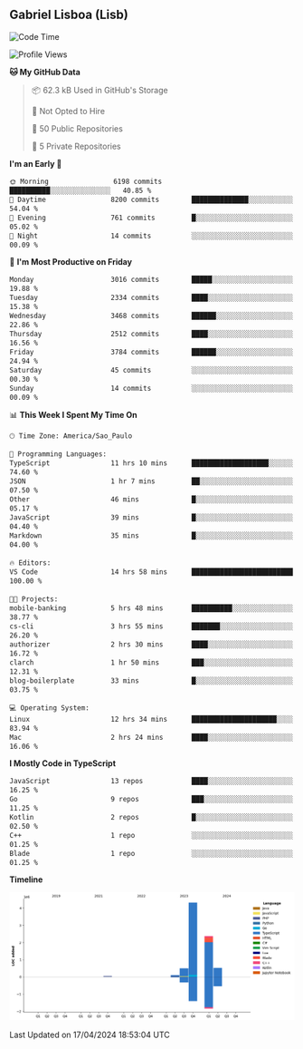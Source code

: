 ## Gabriel Lisboa (Lisb)

<!--START_SECTION:waka-->
![Code Time](http://img.shields.io/badge/Code%20Time-525%20hrs%202%20mins-blue)

![Profile Views](http://img.shields.io/badge/Profile%20Views-0-blue)

**🐱 My GitHub Data** 

> 📦 62.3 kB Used in GitHub's Storage 
 > 
> 🚫 Not Opted to Hire
 > 
> 📜 50 Public Repositories 
 > 
> 🔑 5 Private Repositories 
 > 
**I'm an Early 🐤** 

```text
🌞 Morning                6198 commits        ██████████░░░░░░░░░░░░░░░   40.85 % 
🌆 Daytime                8200 commits        ██████████████░░░░░░░░░░░   54.04 % 
🌃 Evening                761 commits         █░░░░░░░░░░░░░░░░░░░░░░░░   05.02 % 
🌙 Night                  14 commits          ░░░░░░░░░░░░░░░░░░░░░░░░░   00.09 % 
```
📅 **I'm Most Productive on Friday** 

```text
Monday                   3016 commits        █████░░░░░░░░░░░░░░░░░░░░   19.88 % 
Tuesday                  2334 commits        ████░░░░░░░░░░░░░░░░░░░░░   15.38 % 
Wednesday                3468 commits        ██████░░░░░░░░░░░░░░░░░░░   22.86 % 
Thursday                 2512 commits        ████░░░░░░░░░░░░░░░░░░░░░   16.56 % 
Friday                   3784 commits        ██████░░░░░░░░░░░░░░░░░░░   24.94 % 
Saturday                 45 commits          ░░░░░░░░░░░░░░░░░░░░░░░░░   00.30 % 
Sunday                   14 commits          ░░░░░░░░░░░░░░░░░░░░░░░░░   00.09 % 
```


📊 **This Week I Spent My Time On** 

```text
🕑︎ Time Zone: America/Sao_Paulo

💬 Programming Languages: 
TypeScript               11 hrs 10 mins      ███████████████████░░░░░░   74.60 % 
JSON                     1 hr 7 mins         ██░░░░░░░░░░░░░░░░░░░░░░░   07.50 % 
Other                    46 mins             █░░░░░░░░░░░░░░░░░░░░░░░░   05.17 % 
JavaScript               39 mins             █░░░░░░░░░░░░░░░░░░░░░░░░   04.40 % 
Markdown                 35 mins             █░░░░░░░░░░░░░░░░░░░░░░░░   04.00 % 

🔥 Editors: 
VS Code                  14 hrs 58 mins      █████████████████████████   100.00 % 

🐱‍💻 Projects: 
mobile-banking           5 hrs 48 mins       ██████████░░░░░░░░░░░░░░░   38.77 % 
cs-cli                   3 hrs 55 mins       ███████░░░░░░░░░░░░░░░░░░   26.20 % 
authorizer               2 hrs 30 mins       ████░░░░░░░░░░░░░░░░░░░░░   16.72 % 
clarch                   1 hr 50 mins        ███░░░░░░░░░░░░░░░░░░░░░░   12.31 % 
blog-boilerplate         33 mins             █░░░░░░░░░░░░░░░░░░░░░░░░   03.75 % 

💻 Operating System: 
Linux                    12 hrs 34 mins      █████████████████████░░░░   83.94 % 
Mac                      2 hrs 24 mins       ████░░░░░░░░░░░░░░░░░░░░░   16.06 % 
```

**I Mostly Code in TypeScript** 

```text
JavaScript               13 repos            ████░░░░░░░░░░░░░░░░░░░░░   16.25 % 
Go                       9 repos             ███░░░░░░░░░░░░░░░░░░░░░░   11.25 % 
Kotlin                   2 repos             █░░░░░░░░░░░░░░░░░░░░░░░░   02.50 % 
C++                      1 repo              ░░░░░░░░░░░░░░░░░░░░░░░░░   01.25 % 
Blade                    1 repo              ░░░░░░░░░░░░░░░░░░░░░░░░░   01.25 % 
```



**Timeline**

![Lines of Code chart](https://raw.githubusercontent.com/tenlisboa/tenlisboa/main/assets/bar_graph.png)


 Last Updated on 17/04/2024 18:53:04 UTC
<!--END_SECTION:waka-->
